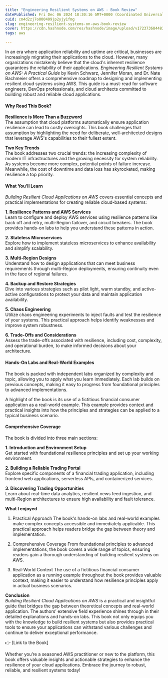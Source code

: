 ```yaml
---
title: "Engineering Resilient Systems on AWS - Book Review"
datePublished: Fri Dec 06 2024 18:30:16 GMT+0000 (Coordinated Universal Time)
cuid: cm4d2zj7o000409jp2yjy1fmg
slug: engineering-resilient-systems-on-aws-book-review
cover: https://cdn.hashnode.com/res/hashnode/image/upload/v1723736844834/3493498f-2966-401e-97f9-8a6e5ad62c9d.png
tags: aws

---
```


In an era where application reliability and uptime are critical, businesses are increasingly migrating their applications to the cloud. However, many organizations mistakenly believe that the cloud's inherent resilience guarantees the reliability of their applications. *Engineering Resilient Systems on AWS: A Practical Guide* by Kevin Schwarz, Jennifer Moran, and Dr. Nate Bachmeier offers a comprehensive roadmap to designing and implementing resilient cloud systems using AWS. This guide is a must-read for software engineers, DevOps professionals, and cloud architects committed to building robust and reliable cloud applications.

#### Why Read This Book?

**Resilience is More Than a Buzzword**  
The assumption that cloud platforms automatically ensure application resilience can lead to costly oversights. This book challenges that assumption by highlighting the need for deliberate, well-architected designs that leverage AWS's capabilities to their fullest extent.

**Two Key Trends**  
The book addresses two crucial trends: the increasing complexity of modern IT infrastructures and the growing necessity for system reliability. As systems become more complex, potential points of failure increase. Meanwhile, the cost of downtime and data loss has skyrocketed, making resilience a top priority.

#### What You’ll Learn

*Building Resilient Cloud Applications on AWS* covers essential concepts and practical implementations for creating reliable cloud-based systems:

**1\. Resilience Patterns and AWS Services**  
Learn to configure and deploy AWS services using resilience patterns like back off and retry, multi-Region failover, and circuit breakers. The book provides hands-on labs to help you understand these patterns in action.

**2\. Stateless Microservices**  
Explore how to implement stateless microservices to enhance availability and simplify scalability.

**3\. Multi-Region Designs**  
Understand how to design applications that can meet business requirements through multi-Region deployments, ensuring continuity even in the face of regional failures.

**4\. Backup and Restore Strategies**  
Dive into various strategies such as pilot light, warm standby, and active-active configurations to protect your data and maintain application availability.

**5\. Chaos Engineering**  
Utilize chaos engineering experiments to inject faults and test the resilience of your systems. This practical approach helps identify weaknesses and improve system robustness.

**6\. Trade-Offs and Considerations**  
Assess the trade-offs associated with resilience, including cost, complexity, and operational burden, to make informed decisions about your architecture.

#### Hands-On Labs and Real-World Examples

The book is packed with independent labs organized by complexity and topic, allowing you to apply what you learn immediately. Each lab builds on previous concepts, making it easy to progress from foundational principles to advanced implementations.

A highlight of the book is its use of a fictitious financial consumer application as a real-world example. This example provides context and practical insights into how the principles and strategies can be applied to a typical business scenario.

#### Comprehensive Coverage

The book is divided into three main sections:

**1\. Introduction and Environment Setup**  
Get started with foundational resilience principles and set up your working environment.

**2\. Building a Reliable Trading Portal**  
Explore specific components of a financial trading application, including frontend web applications, serverless APIs, and containerized services.

**3\. Discovering Trading Opportunities**  
Learn about real-time data analytics, resilient news feed ingestion, and multi-Region architectures to ensure high availability and fault tolerance.  
  
**What I enjoyed**

1. Practical Approach The book's hands-on labs and real-world examples make complex concepts accessible and immediately applicable. This practical approach helps readers bridge the gap between theory and implementation.
    
2. Comprehensive Coverage From foundational principles to advanced implementations, the book covers a wide range of topics, ensuring readers gain a thorough understanding of building resilient systems on AWS.
    
3. Real-World Context The use of a fictitious financial consumer application as a running example throughout the book provides valuable context, making it easier to understand how resilience principles apply in actual business scenarios.
    

**Conclusion**  
*Building Resilient Cloud Applications on AWS* is a practical and insightful guide that bridges the gap between theoretical concepts and real-world application. The authors’ extensive field experience shines through in their detailed explanations and hands-on labs. This book not only equips you with the knowledge to build resilient systems but also provides practical tools to ensure your applications can withstand various challenges and continue to deliver exceptional performance.

👉 \[Link to the Book\]

Whether you’re a seasoned AWS practitioner or new to the platform, this book offers valuable insights and actionable strategies to enhance the resilience of your cloud applications. Embrace the journey to robust, reliable, and resilient systems today!
